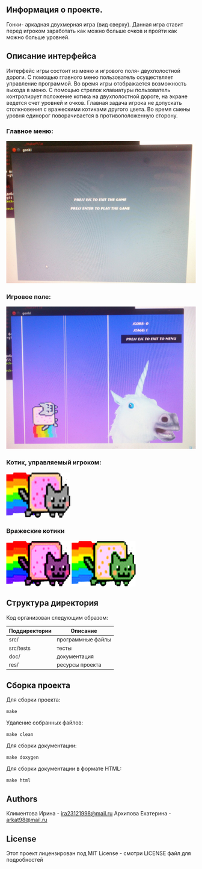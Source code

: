 ## Информация о проекте.
Гонки- аркадная двухмерная игра (вид сверху). Данная игра ставит перед игроком заработать как можно больше очков и пройти как можно больше уровней.

## Описание интерфейса
Интерфейс игры состоит из меню и игрового поля- двухполостной дороги. С помощью главного меню пользователь осуществляет управление программой. Во время игры отображается возможность выхода в меню. С помощью стрелок клавиатуры пользователь контролирует положение котика на двухполостной дороге, на экране ведется счет уровней и очков. Главная задача игрока не допускать столкновения с вражескими котиками другого цвета. Во время смены уровня единорог поворачивается в противоположенную сторону.
### Главное меню:
![Image alt](https://github.com/KateArkhipova/polytech.cs.2017.spring_project/raw/master/doc/play_window.png)
### Игровое поле: 
![Image alt](https://github.com/KateArkhipova/polytech.cs.2017.spring_project/raw/master/doc/unicorn.png)
### Котик, управляемый игроком:
 ![Image alt](https://github.com/KateArkhipova/polytech.cs.2017.spring_project/raw/master/doc/cat.png)
### Вражеские котики 
![Image alt](https://github.com/KateArkhipova/polytech.cs.2017.spring_project/raw/master/doc/enemy_cat.png)
![Image alt](https://github.com/KateArkhipova/polytech.cs.2017.spring_project/raw/master/doc/enemy_cat2.png)
## Структура директория
Код организован следующим образом:

Поддиректории | Описание
-------------|-------------------
src/         | программные файлы 
src/tests    | тесты
doc/         | документация 
res/         | ресурсы проекта

## Сборка проекта
Для сборки проекта:
````
make
````
Удаление собранных файлов:
````
make clean
````
Для сборки документации:
````
make doxygen
````
Для сборки документации в формате HTML:
````
make html
````
## Authors
Климентова Ирина - ira23121998@mail.ru
Архипова Екатерина - arkat98@mail.ru
## License

Этот проект лицензирован под MIT License - смотри LICENSE файл для подробностей
